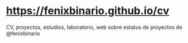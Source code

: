# https://fenixbinario.github.io/cv
CV, proyectos, estudios, laboratorio, web sobre estatus de proyectos de @fenixbinario
